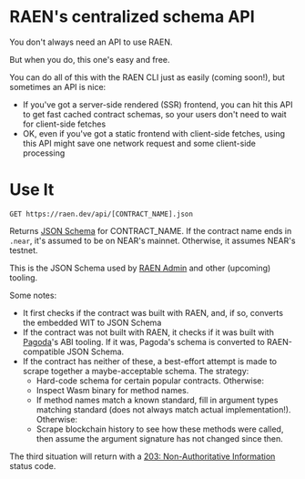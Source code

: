 RAEN's centralized schema API
=============================

You don't always need an API to use RAEN.

But when you do, this one's easy and free.

You can do all of this with the RAEN CLI just as easily (coming soon!), but sometimes an API is nice:

- If you've got a server-side rendered (SSR) frontend, you can hit this API to get fast cached contract schemas, so your users don't need to wait for client-side fetches
- OK, even if you've got a static frontend with client-side fetches, using this API might save one network request and some client-side processing


Use It
======

    GET https://raen.dev/api/[CONTRACT_NAME].json

Returns [JSON Schema](https://json-schema.org/) for CONTRACT_NAME. If the contract name ends in `.near`, it's assumed to be on NEAR's mainnet. Otherwise, it assumes NEAR's testnet.

This is the JSON Schema used by [RAEN Admin](https://raen.dev/admin) and other (upcoming) tooling.

Some notes:

* It first checks if the contract was built with RAEN, and, if so, converts the embedded WIT to JSON Schema
* If the contract was not built with RAEN, it checks if it was built with [Pagoda](https://www.pagoda.co/)'s ABI tooling. If it was, Pagoda's schema is converted to RAEN-compatible JSON Schema.
* If the contract has neither of these, a best-effort attempt is made to scrape together a maybe-acceptable schema. The strategy:
  - Hard-code schema for certain popular contracts. Otherwise:
  - Inspect Wasm binary for method names.
  - If method names match a known standard, fill in argument types matching standard (does not always match actual implementation!). Otherwise:
  - Scrape blockchain history to see how these methods were called, then assume the argument signature has not changed since then.

The third situation will return with a [203: Non-Authoritative Information](https://developer.mozilla.org/en-US/docs/Web/HTTP/Status/203) status code.